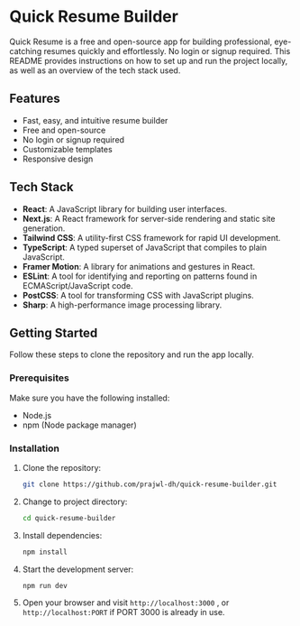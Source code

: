# Quick Resume Builder

Quick Resume is a free and open-source app for building professional, eye-catching resumes quickly and effortlessly. No login or signup required. This README provides instructions on how to set up and run the project locally, as well as an overview of the tech stack used.

## Features

- Fast, easy, and intuitive resume builder
- Free and open-source
- No login or signup required
- Customizable templates
- Responsive design

## Tech Stack

- **React**: A JavaScript library for building user interfaces.
- **Next.js**: A React framework for server-side rendering and static site generation.
- **Tailwind CSS**: A utility-first CSS framework for rapid UI development.
- **TypeScript**: A typed superset of JavaScript that compiles to plain JavaScript.
- **Framer Motion**: A library for animations and gestures in React.
- **ESLint**: A tool for identifying and reporting on patterns found in ECMAScript/JavaScript code.
- **PostCSS**: A tool for transforming CSS with JavaScript plugins.
- **Sharp**: A high-performance image processing library.

## Getting Started

Follow these steps to clone the repository and run the app locally.

### Prerequisites

Make sure you have the following installed:

- Node.js
- npm (Node package manager)

### Installation

1. Clone the repository:

   ```bash
   git clone https://github.com/prajwl-dh/quick-resume-builder.git

   ```

2. Change to project directory:

   ```bash
   cd quick-resume-builder

   ```

3. Install dependencies:

   ```bash
   npm install

   ```

4. Start the development server:

   ```bash
   npm run dev

   ```

5. Open your browser and visit `http://localhost:3000` , or `http://localhost:PORT` if PORT 3000 is already in use.
